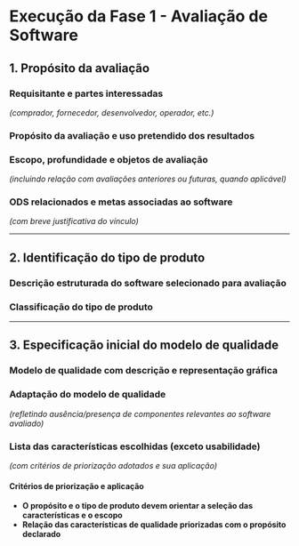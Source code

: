 # Execução da Fase 1 - Avaliação de Software

## 1. Propósito da avaliação

### Requisitante e partes interessadas
*(comprador, fornecedor, desenvolvedor, operador, etc.)*

<!-- Descrever aqui quem está solicitando a avaliação e todas as partes interessadas envolvidas no processo -->

### Propósito da avaliação e uso pretendido dos resultados

<!-- Explicar o objetivo da avaliação e como os resultados serão utilizados -->

### Escopo, profundidade e objetos de avaliação
*(incluindo relação com avaliações anteriores ou futuras, quando aplicável)*

<!-- Definir o escopo da avaliação, qual será a profundidade da análise e quais objetos serão avaliados -->

### ODS relacionados e metas associadas ao software
*(com breve justificativa do vínculo)*

<!-- Identificar os Objetivos de Desenvolvimento Sustentável (ODS) relacionados ao software e justificar a conexão -->

---

## 2. Identificação do tipo de produto

### Descrição estruturada do software selecionado para avaliação

<!-- Fornecer uma descrição detalhada e estruturada do software que será avaliado -->

### Classificação do tipo de produto

<!-- Classificar o software de acordo com seu tipo/categoria -->

---

## 3. Especificação inicial do modelo de qualidade

### Modelo de qualidade com descrição e representação gráfica

<!-- Apresentar o modelo de qualidade que será utilizado, incluindo descrição textual e representação visual -->

### Adaptação do modelo de qualidade
*(refletindo ausência/presença de componentes relevantes ao software avaliado)*

<!-- Explicar como o modelo de qualidade foi adaptado para o software específico sendo avaliado -->

### Lista das características escolhidas (exceto usabilidade)
*(com critérios de priorização adotados e sua aplicação)*

<!-- Listar as características de qualidade selecionadas e explicar os critérios de priorização -->

#### Critérios de priorização e aplicação

- **O propósito e o tipo de produto devem orientar a seleção das características e o escopo**
- **Relação das características de qualidade priorizadas com o propósito declarado**

<!-- Explicar como as características escolhidas se relacionam com o propósito da avaliação -->
